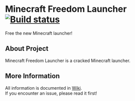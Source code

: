 # Minecraft Freedom Launcher [![Build status](https://ci.appveyor.com/api/projects/status/owd50rga8gvprt4o/branch/master?svg=true)](https://ci.appveyor.com/project/LightWayUp/freedomlauncher/branch/master)
Free the new Minecraft launcher!

## About Project
Minecraft Freedom Launcher is a cracked Minecraft launcher.  

## More Information
All information is documented in [Wiki](https://github.com/Energy0124/MCFreedomLauncher/wiki).  
If you encounter an issue, please read it first!
